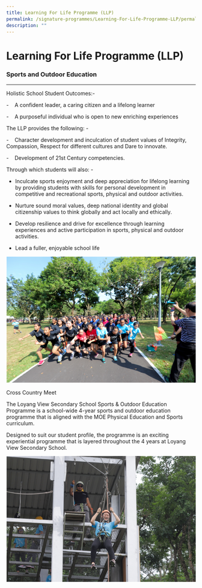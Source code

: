 ```yaml
---
title: Learning For Life Programme (LLP)
permalink: /signature-programmes/Learning-For-Life-Programme-LLP/permalink/
description: ""
---
```

Learning For Life Programme (LLP)
=================================

### Sports and Outdoor Education
----------------------------

Holistic School Student Outcomes:-

\-    A confident leader, a caring citizen and a lifelong learner

\-    A purposeful individual who is open to new enriching experiences

The LLP provides the following: -

\-    Character development and inculcation of student values of Integrity, Compassion, Respect for different cultures and Dare to innovate.

\-    Development of 21st Century competencies.

Through which students will also: -

*   Inculcate sports enjoyment and deep appreciation for lifelong learning by providing students with skills for personal development in competitive and recreational sports, physical and outdoor activities.
    
*   Nurture sound moral values, deep national identity and global citizenship values to think globally and act locally and ethically.
    
*   Develop resilience and drive for excellence through learning experiences and active participation in sports, physical and outdoor activities.
    
*   Lead a fuller, enjoyable school life

![](/images/LLP.png)

Cross Country Meet

The Loyang View Secondary School Sports & Outdoor Education Programme is a school-wide 4-year sports and outdoor education programme that is aligned with the MOE Physical Education and Sports curriculum.  

Designed to suit our student profile, the programme is an exciting experiential programme that is layered throughout the 4 years at Loyang View Secondary School.

![](/images/LLP3.png)